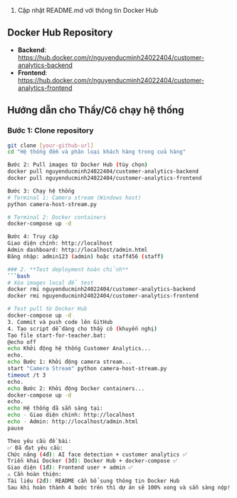 1. Cập nhật README.md với thông tin Docker Hub
## Docker Hub Repository

- **Backend**: https://hub.docker.com/r/nguyenducminh24022404/customer-analytics-backend
- **Frontend**: https://hub.docker.com/r/nguyenducminh24022404/customer-analytics-frontend

## Hướng dẫn cho Thầy/Cô chạy hệ thống

### Bước 1: Clone repository
```bash
git clone [your-github-url]
cd "Hệ thống đếm và phân loại khách hàng trong cửa hàng"

Bước 2: Pull images từ Docker Hub (tùy chọn)
docker pull nguyenducminh24022404/customer-analytics-backend
docker pull nguyenducminh24022404/customer-analytics-frontend

Bước 3: Chạy hệ thống
# Terminal 1: Camera stream (Windows host)
python camera-host-stream.py

# Terminal 2: Docker containers
docker-compose up -d

Bước 4: Truy cập
Giao diện chính: http://localhost
Admin dashboard: http://localhost/admin.html
Đăng nhập: admin123 (admin) hoặc staff456 (staff)

### 2. **Test deployment hoàn chỉnh**
```bash
# Xóa images local để test
docker rmi nguyenducminh24022404/customer-analytics-backend
docker rmi nguyenducminh24022404/customer-analytics-frontend

# Test pull từ Docker Hub
docker-compose up -d
3. Commit và push code lên GitHub
4. Tạo script dễ dàng cho thầy cô (khuyến nghị)
Tạo file start-for-teacher.bat:
@echo off
echo Khởi động hệ thống Customer Analytics...
echo.
echo Bước 1: Khởi động camera stream...
start "Camera Stream" python camera-host-stream.py
timeout /t 3
echo.
echo Bước 2: Khởi động Docker containers...
docker-compose up -d
echo.
echo Hệ thống đã sẵn sàng tại:
echo - Giao diện chính: http://localhost
echo - Admin: http://localhost/admin.html
pause

Theo yêu cầu đề bài:
✅ Đã đạt yêu cầu:
Chức năng (4đ): AI face detection + customer analytics ✅
Triển khai Docker (3đ): Docker Hub + docker-compose ✅
Giao diện (1đ): Frontend user + admin ✅
⚠️ Cần hoàn thiện:
Tài liệu (2đ): README cần bổ sung thông tin Docker Hub
Sau khi hoàn thành 4 bước trên thì dự án sẽ 100% xong và sẵn sàng nộp!